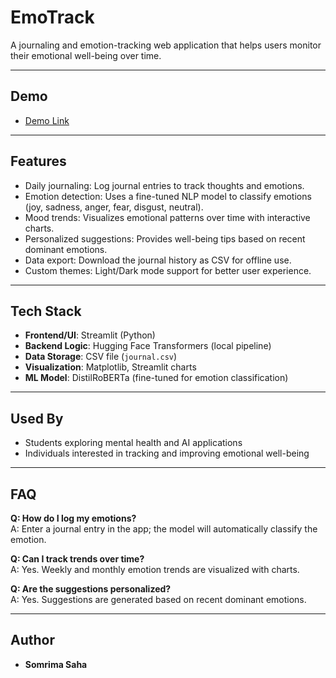 # EmoTrack  
A journaling and emotion-tracking web application that helps users monitor their emotional well-being over time.  

---

## Demo  
- [Demo Link](https://drive.google.com/file/d/1eOtbNht_bxOFS29ck9KLOvYrM4gTPxsC/view?usp=sharing)  


---

## Features  
- Daily journaling: Log journal entries to track thoughts and emotions.  
- Emotion detection: Uses a fine-tuned NLP model to classify emotions (joy, sadness, anger, fear, disgust, neutral).  
- Mood trends: Visualizes emotional patterns over time with interactive charts.  
- Personalized suggestions: Provides well-being tips based on recent dominant emotions.  
- Data export: Download the journal history as CSV for offline use.  
- Custom themes: Light/Dark mode support for better user experience.  

---

## Tech Stack  
- **Frontend/UI**: Streamlit (Python)  
- **Backend Logic**: Hugging Face Transformers (local pipeline)  
- **Data Storage**: CSV file (`journal.csv`)  
- **Visualization**: Matplotlib, Streamlit charts  
- **ML Model**: DistilRoBERTa (fine-tuned for emotion classification)  

---

## Used By  
- Students exploring mental health and AI applications  
- Individuals interested in tracking and improving emotional well-being  

---

## FAQ  
**Q: How do I log my emotions?**  
A: Enter a journal entry in the app; the model will automatically classify the emotion.  

**Q: Can I track trends over time?**  
A: Yes. Weekly and monthly emotion trends are visualized with charts.  

**Q: Are the suggestions personalized?**  
A: Yes. Suggestions are generated based on recent dominant emotions.  

---

## Author  
- **Somrima Saha**  
